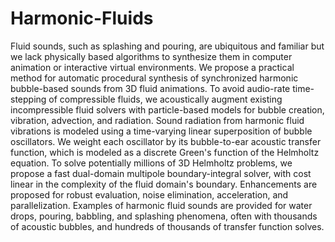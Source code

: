 # Harmonic-Fluids
Fluid sounds, such as splashing and pouring, are ubiquitous and familiar but we lack physically based algorithms to synthesize them in computer animation or interactive virtual environments. We propose a practical method for automatic procedural synthesis of synchronized harmonic bubble-based sounds from 3D fluid animations. To avoid audio-rate time-stepping of compressible fluids, we acoustically augment existing incompressible fluid solvers with particle-based models for bubble creation, vibration, advection, and radiation. Sound radiation from harmonic fluid vibrations is modeled using a time-varying linear superposition of bubble oscillators. We weight each oscillator by its bubble-to-ear acoustic transfer function, which is modeled as a discrete Green's function of the Helmholtz equation. To solve potentially millions of 3D Helmholtz problems, we propose a fast dual-domain multipole boundary-integral solver, with cost linear in the complexity of the fluid domain's boundary. Enhancements are proposed for robust evaluation, noise elimination, acceleration, and parallelization. Examples of harmonic fluid sounds are provided for water drops, pouring, babbling, and splashing phenomena, often with thousands of acoustic bubbles, and hundreds of thousands of transfer function solves.
